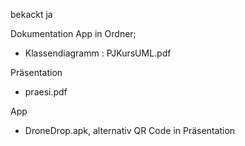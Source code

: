 bekackt
ja

Dokumentation App in Ordner;
- Klassendiagramm : PJKursUML.pdf

Präsentation
- praesi.pdf

App
- DroneDrop.apk, alternativ QR Code in Präsentation
